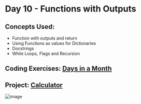 # Day 10 - Functions with Outputs
## Concepts Used:
- Function with outputs and return
- Using Functions as values for Dictionaries
- Docstrings
- While Loops, Flags and Recursion

## Coding Exercises: [Days in a Month](https://github.com/xialuna/100-Days-of-Python/blob/main/Beginner%20(Day%201-14)/Day10%20-%20Calculator/daysInMonth.py)

## Project: [Calculator](https://github.com/xialuna/100-Days-of-Python/blob/main/Beginner%20(Day%201-14)/Day10%20-%20Calculator/calculator.py)
![image](https://github.com/xialuna/100-Days-of-Python/assets/115876263/199e26bf-0d4a-4278-94c7-72c915154d1b)

